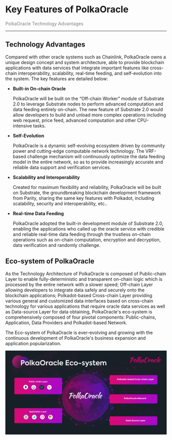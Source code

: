 # Key Features of PolkaOracle

<p style="color: gray">PolkaOracle Technology Advantages</p>

---

## Technology Advantages

Compared with other oracle systems such as Chainlink, PolkaOracle owns a unique design concept and system architecture, able to provide blockchain applications with data services that integrate important features like cross-chain interoperability, scalability, real-time feeding, and self-evolution into the system. The key features are detailed below:

- **Built-in On-chain Oracle**

    PolkaOracle will be built on the “Off-chain Worker” module of Substrate 2.0 to leverage Substrate nodes to perform advanced computation and data feeding entirely on-chain. The new feature of Substrate 2.0 would allow developers to build and unload more complex operations including web request, price feed, advanced computation and other CPU-intensive tasks.

- **Self-Evolution**

    PolkaOracle is a dynamic self-evolving ecosystem driven by community power and cutting-edge computable network technology. The VRF-based challenge mechanism will continuously optimize the data feeding model in the entire network, so as to provide increasingly accurate and reliable data support and verification services.

- **Scalability and Interoperability**

    Created for maximum flexibility and reliability, PolkaOracle will be built on Substrate, the groundbreaking blockchain development framework from Parity, sharing the same key features with Polkadot, including scalability, security and interoperability, etc.. 

- **Real-time Data Feeding**

    PolkaOracle adopted the built-in development module of Substrate 2.0, enabling the applications who called up the oracle service with credible and reliable real-time data feeding through the trustless on-chain operations such as on-chain computation, encryption and decryption, data verification and randomly challenge.

## Eco-system of PolkaOracle

As the Technology Architecture of PolkaOracle is composed of Public-chain Layer to enable fully-deterministic and transparent on-chain logic which is processed by the entire network with a slower speed; Off-chain Layer allowing developers to integrate data safely and securely onto the blockchain applications; Polkadot-based Cross-chain Layer providing various general and customized data interfaces based on cross-chain technology for various applications that require oracle data services as well as Data-source Layer for data obtaining, PolkaOracle's eco-system is comprehensively composed of four pivotal components: Public-chains, Application, Data Providers and Polkadot-based Network. 

The Eco-system of PolkaOracle is ever-evolving and growing with the continuous development of PolkaOracle's business expansion and application popularization. 

<p align="center">
    <img src="./images/07.png">
</p>
